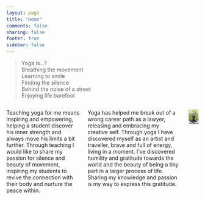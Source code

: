 ```yaml
---
layout: page
title: "Home"
comments: false
sharing: false
footer: true
sidebar: false
---
```


> Yoga is...?  
> Breathing the movement  
> Learning to smile  
> Finding the silence  
> Behind the noise of a street  
> Enjoying life barefoot

<div class="columns">

<p>Teaching yoga for me means inspiring and empowering, helping a student discover his inner strength and always move his limits a bit further. Through teaching I would like to share my passion for silence and beauty of movement, inspiring my students to revive the connection with their body and nurture the peace within.</p>

<p>Yoga has helped me break out of a wrong career path as a lawyer, releasing and embracing my creative self. Through yoga I have discovered myself as an artist and traveller, brave and full of energy, living in a moment. I've discovered humility and gratitude towards the world and the beauty of being a tiny part in a larger process of life. Sharing my knowledge and passion is my way to express this gratitude.</p>

<p class="centeredimage"><img src="images/Siddhasana.jpg" alt="Siddhasana"></img></p>

</div>